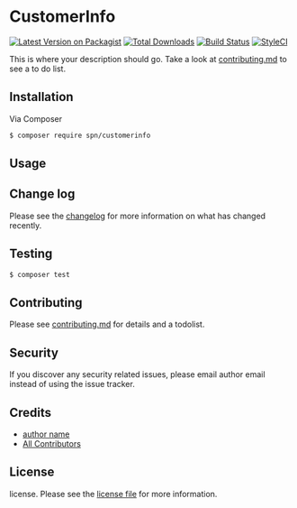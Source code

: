# CustomerInfo

[![Latest Version on Packagist][ico-version]][link-packagist]
[![Total Downloads][ico-downloads]][link-downloads]
[![Build Status][ico-travis]][link-travis]
[![StyleCI][ico-styleci]][link-styleci]

This is where your description should go. Take a look at [contributing.md](contributing.md) to see a to do list.

## Installation

Via Composer

``` bash
$ composer require spn/customerinfo
```

## Usage

## Change log

Please see the [changelog](changelog.md) for more information on what has changed recently.

## Testing

``` bash
$ composer test
```

## Contributing

Please see [contributing.md](contributing.md) for details and a todolist.

## Security

If you discover any security related issues, please email author email instead of using the issue tracker.

## Credits

- [author name][link-author]
- [All Contributors][link-contributors]

## License

license. Please see the [license file](license.md) for more information.

[ico-version]: https://img.shields.io/packagist/v/spn/customerinfo.svg?style=flat-square
[ico-downloads]: https://img.shields.io/packagist/dt/spn/customerinfo.svg?style=flat-square
[ico-travis]: https://img.shields.io/travis/spn/customerinfo/master.svg?style=flat-square
[ico-styleci]: https://styleci.io/repos/12345678/shield

[link-packagist]: https://packagist.org/packages/spn/customerinfo
[link-downloads]: https://packagist.org/packages/spn/customerinfo
[link-travis]: https://travis-ci.org/spn/customerinfo
[link-styleci]: https://styleci.io/repos/12345678
[link-author]: https://github.com/spn
[link-contributors]: ../../contributors
